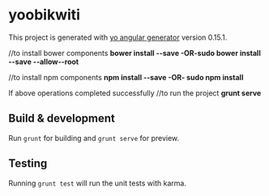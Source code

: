 # yoobikwiti

This project is generated with [yo angular generator](https://github.com/yeoman/generator-angular)
version 0.15.1.

//to install bower components
<b>bower install --save  -OR-sudo bower install --save --allow--root</b><br/>


//to install npm components
<b>npm install --save -OR- sudo npm install</b><br/>


If above operations completed successfully
//to run the project
<b>grunt serve</b><br/>



## Build & development

Run `grunt` for building and `grunt serve` for preview.

## Testing

Running `grunt test` will run the unit tests with karma.
